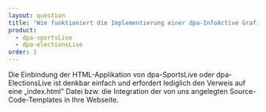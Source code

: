 ```yaml
---
layout: question
title: "Wie funktioniert die Implementierung einer dpa-InfoActive Grafik?"
product: 
  - dpa-sportsLive
  - dpa-electionsLive
order: 1
---
```


Die Einbindung der HTML-Applikation von dpa-SportsLive oder dpa-ElectionsLive ist denkbar einfach und erfordert lediglich den Verweis auf eine „index.html“ Datei bzw. die Integration der von uns angelegten Source-Code-Templates in Ihre Webseite.